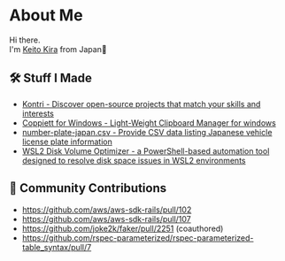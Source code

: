 # About Me

Hi there.<br>I'm [Keito Kira](https://kyto64.com) from Japan🗾

## 🛠️ Stuff I Made

- [Kontri - Discover open-source projects that match your skills and interests](https://kontri.kyto64.com/)
- [Coppiett for Windows - Light-Weight Clipboard Manager for windows](https://github.com/kyto64/Copipett-win)
- [number-plate-japan.csv - Provide CSV data listing Japanese vehicle license plate information](https://github.com/kyto64/number-plate-japan.csv)
- [WSL2 Disk Volume Optimizer - a PowerShell-based automation tool designed to resolve disk space issues in WSL2 environments](https://github.com/kyto64/WSL2_Disk_Volume_Optimizer)

## 🧩 Community Contributions

- https://github.com/aws/aws-sdk-rails/pull/102
- https://github.com/aws/aws-sdk-rails/pull/107
- https://github.com/joke2k/faker/pull/2251 (coauthored)
- https://github.com/rspec-parameterized/rspec-parameterized-table_syntax/pull/7

